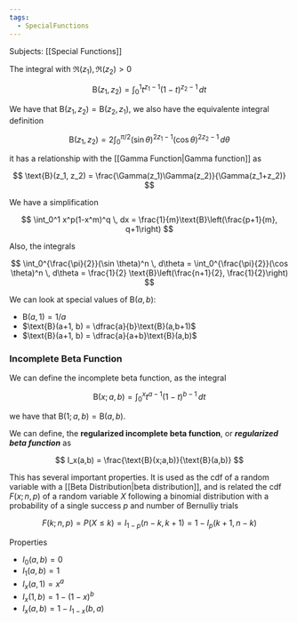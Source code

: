 ```yaml
---
tags:
  - SpecialFunctions
---
```

Subjects: [[Special Functions]]

The integral with $\Re(z_1) , \Re(z_2) >0$

$$ \text{B}(z_1, z_2) = \int_0^1 t^{z_1-1}(1-t)^{z_2-1}\, dt $$

We have that $\text{B}(z_1, z_2)= \text{B}(z_2, z_1)$, we also have the equivalente integral definition

$$ \text{B}(z_1, z_2)=2\int_0^{\pi/2}(\sin\theta)^{2z_1-1}(\cos\theta)^{2z_2-1} \, d\theta $$

it has a relationship with the [[Gamma Function|Gamma function]] as

$$ \text{B}(z_1, z_2) = \frac{\Gamma(z_1)\Gamma(z_2)}{\Gamma(z_1+z_2)} $$

We have a simplification

$$ \int_0^1 x^p(1-x^m)^q \, dx = \frac{1}{m}\text{B}\left(\frac{p+1}{m}, q+1\right) $$

Also, the integrals

$$ \int_0^{\frac{\pi}{2}}(\sin \theta)^n \, d\theta = \int_0^{\frac{\pi}{2}}(\cos \theta)^n \, d\theta = \frac{1}{2} \text{B}\left(\frac{n+1}{2}, \frac{1}{2}\right) $$

We can look at special values of $\text{B}(a,b)$:

- $\text{B}(a,1) = 1/a$
- $\text{B}(a+1, b) = \dfrac{a}{b}\text{B}(a,b+1)$
- $\text{B}(a+1, b) = \dfrac{a}{a+b}\text{B}(a,b)$

### Incomplete Beta Function

We can define the incomplete beta function, as the integral

$$ \text{B}(x;a,b) = \int_0^x t^{a-1}(1-t)^{b-1}\, dt $$

we have that $\text{B}(1;a,b) = \text{B}(a,b)$.

We can define, the ****************regularized incomplete beta function****************, or _******************regularized beta function******************_ as

$$ I_x(a,b) = \frac{\text{B}(x;a,b)}{\text{B}(a,b)} $$

This has several important properties. It is used as the cdf of a random variable with a [[Beta Distribution|beta distribution]], and is related the cdf $F(x;n,p)$ of a random variable $X$ following a binomial distribution with a probability of a single success $p$ and number of Bernulliy trials

$$ F(k; n,p) = P(X \le k) = I_{1-p}(n-k,k+1) = 1-I_p(k+1,n-k) $$

Properties

- $I_0(a,b) =0$
- $I_1(a,b) =1$
- $I_x(a,1) = x^a$
- $I_x(1,b) = 1-(1-x)^b$
- $I_x(a,b) = 1-I_{1-x}(b,a)$
